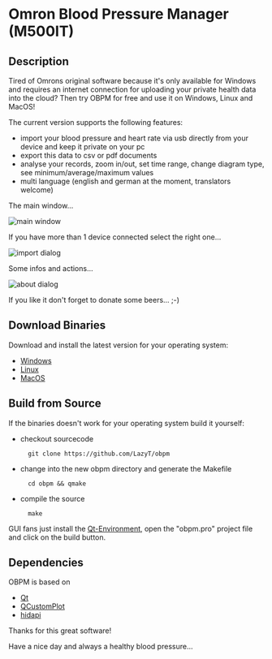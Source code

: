 # **Omron Blood Pressure Manager (M500IT)**

## Description

Tired of Omrons original software because it's only available for Windows and requires an internet connection for uploading your private health data into the cloud? Then try OBPM for free and use it on Windows, Linux and MacOS!

The current version supports the following features:

* import your blood pressure and heart rate via usb directly from your device and keep it private on your pc
* export this data to csv or pdf documents
* analyse your records, zoom in/out, set time range, change diagram type, see minimum/average/maximum values
* multi language (english and german at the moment, translators welcome)

The main window...

![main window](https://raw.github.com/LazyT/obpm/gh-pages/screenshots/screenshot1.png)

If you have more than 1 device connected select the right one...

![import dialog](https://raw.github.com/LazyT/obpm/gh-pages/screenshots/screenshot2.png)

Some infos and actions...

![about dialog](https://raw.github.com/LazyT/obpm/gh-pages/screenshots/screenshot3.png)

If you like it don't forget to donate some beers... ;-)

## Download Binaries

Download and install the latest version for your operating system:

* [Windows](https://github.com/LazyT/obpm/releases/download/1.0.0/OBPM-1.0.0-win.exe)
* [Linux](https://github.com/LazyT/obpm/releases/download/1.0.0/OBPM-1.0.0-lin.run)
* [MacOS](https://github.com/LazyT/obpm/releases/download/1.0.0/OBPM-1.0.0-mac.dmg)

## Build from Source

If the binaries doesn't work for your operating system build it yourself:

* checkout sourcecode

		git clone https://github.com/LazyT/obpm

* change into the new obpm directory and generate the Makefile

		cd obpm && qmake
        
* compile the source

		make

GUI fans just install the [Qt-Environment](http://www.qt.io/download-open-source), open the "obpm.pro" project file and click on the build button.

## Dependencies

OBPM is based on

* [Qt](http://www.qt.io)
* [QCustomPlot](http://www.qcustomplot.com)
* [hidapi](http://www.signal11.us/oss/hidapi)

Thanks for this great software!

Have a nice day and always a healthy blood pressure...
